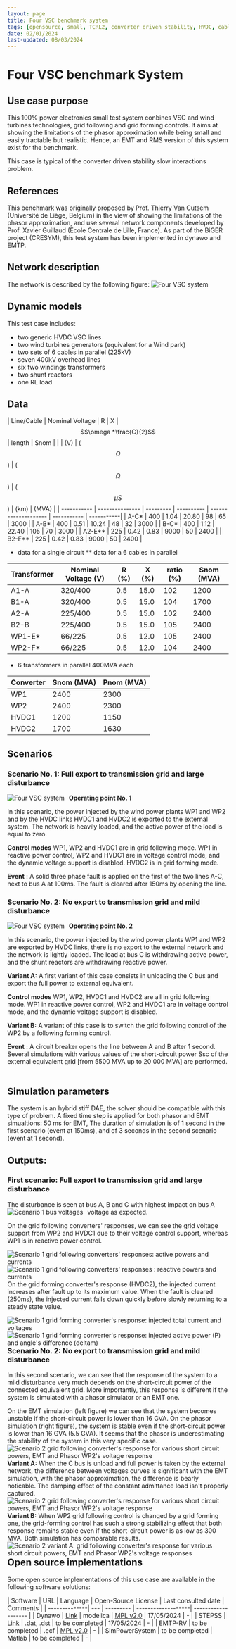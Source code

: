 ```yaml
---
layout: page
title: Four VSC benchmark system 
tags: [opensource, small, TCRL2, converter driven stability, HVDC, cable, WTG, EMTP, STEPSS, dynawo] 
date: 02/01/2024  
last-updated: 08/03/2024 
---
```


# Four VSC benchmark System

## Use case purpose

This 100% power electronics small test system conbines VSC and wind turbines technologies, grid following and grid forming controls.
It aims at showing the limitations of the phasor approximation while being small and easily tractable but realistic. Hence, an EMT and RMS version of this system exist for the benchmark.

This case is typical of the converter driven stability slow interactions problem.

## References

This benchmark was originally proposed by Prof. Thierry Van Cutsem (Université de Liège, Belgium) in the view of showing the limitations of the phasor approximation, and use several network components developed by Prof. Xavier Guillaud (Ecole Centrale de Lille, France).
As part of the BiGER project (CRESYM), this test system has been implemented in dynawo and EMTP.

## Network ​description

The network is described by the following figure:
<img src="{{ '/pages/testCases/converterDrivenStability/4VSCSystem/4VSCsystem.png' | relative_url }}"
     alt="Four VSC system"
     style="float: center; margin-right: 10px;" />

## Dynamic models​

This test case includes:

- two generic HVDC VSC lines
- two wind turbines generators (equivalent for a Wind park)
- two sets of 6 cables in parallel (225kV)
- seven 400kV overhead lines
- six two windings transformers
- two shunt reactors
- one RL load

## Data

| Line/Cable  | Nominal Voltage |  R  |  X  | $$\omega *\frac{C}{2}$$ | length | Snom  |
|   | (V) | ($$\Omega$$) | ($$\Omega$$)  | ($$\mu S$$) | (km) | (MVA) |
| ----------- | --------------- | --------- | ---------- | -------------------- | ----------- | -----------|
| A-C*        | 400             |    1.04   |   20.80    | 98                   | 65          | 3000       |
| A-B*        | 400             |    0.51   |   10.24    | 48                   | 32          | 3000       |
| B-C*        | 400             |    1.12   |   22.40    | 105                  | 70          | 3000       |
| A2-E**      | 225             |    0.42   |   0.83     | 9000                 | 50          | 2400       |
| B2-F**      | 225             |    0.42   |   0.83     | 9000                 | 50          | 2400       |

* data for a single circuit
** data for a 6 cables in parallel

| Transformer | Nominal Voltage (V) |  R (%)    |  X (%)     | ratio (%)     | Snom (MVA) |
| ----------- | --------------- | --------- | ---------- | ------------- | -----------|
| A1-A        | 320/400         |    0.5   |   15.0      | 102           | 1200       |
| B1-A        | 320/400         |    0.5   |   15.0      | 104           | 1700       |
| A2-A        | 225/400         |    0.5   |   15.0      | 102           | 2400       |
| B2-B        | 225/400         |    0.5   |   15.0      | 105           | 2400       |
| WP1-E*      | 66/225          |    0.5   |   12.0      | 105           | 2400       |
| WP2-F*      | 66/225          |    0.5   |   12.0      | 104           | 2400       |

* 6 transformers in parallel 400MVA each

| Converter   | Snom (MVA) |  Pnom (MVA)  |
| ----------- | ---------- | ------ |
| WP1         | 2400       |   2300 |
| WP2         | 2400       |   2300 |
| HVDC1       | 1200       |   1150 |
| HVDC2       | 1700       |   1630 |  

## Scenarios

### Scenario No. 1: Full export to transmission grid and large disturbance

**Operating point No. 1**
<img src="{{ '/pages/testCases/converterDrivenStability/4VSCSystem/4VSCSystem_operating_point1.png' | relative_url }}"
     alt="Four VSC system"
     style="float: left; margin-right: 10px;" />
 
In this scenario, the power injected by the wind power plants WP1 and WP2 and by the HVDC links HVDC1 and HVDC2 is exported to the external system. The network is heavily loaded, and the active power of the load is equal to zero. 

**Control modes**
WP1, WP2 and HVDC1 are in grid following mode. WP1 in reactive power control, WP2 and HVDC1 are in voltage control mode, and the dynamic voltage support is disabled.
HVDC2 is in grid forming mode.

**Event** : A solid three phase fault is applied on the first of the two lines A-C, next to bus A at 100ms. The fault is cleared after 150ms by opening the line.  

### Scenario No. 2: No export to transmission grid and mild disturbance

**Operating point No. 2**
<img src="{{ '/pages/testCases/converterDrivenStability/4VSCSystem/4VSCSystem_operating_point2.png' | relative_url }}"
     alt="Four VSC system"
     style="float: left; margin-right: 10px;" />

In this scenario, the power injected by the wind power plants WP1 and WP2 are exported by HVDC links, there is no export to the external network and the network is lightly loaded.
The load at bus C is withdrawing active power, and the shunt reactors are withdrawing reactive power.

**Variant A:** A first variant of this case consists in unloading the C bus and export the full power to external equivalent.

**Control modes**
WP1, WP2, HVDC1 and HVDC2 are all in grid following mode. WP1 in reactive power control, WP2 and HVDC1 are in voltage control mode, and the dynamic voltage support is disabled.

**Variant B:** A variant of this case is to switch the grid following control of the WP2 by a following forming control.

**Event** : A circuit breaker opens the line between A and B after 1 second.
Several simulations with various values of the short-circuit power Ssc of the external equivalent grid [from 5500 MVA up to 20 000 MVA] are performed.
​
## Simulation parameters

The system is an hybrid stiff DAE, the solver should be compatible with this type of problem.
A fixed time step is applied for both phasor and EMT simualtions: 50 ms for EMT,
The duration of simulation is of 1 second in the first scenario (event at 150ms), and of 3 seconds in the second scenario (event at 1 second).

## Outputs: ​

### First scenario:  Full export to transmission grid and large disturbance

The disturbance is seen at bus A, B and C with highest impact on bus A voltage as expected.
<img src="{{ '/pages/testCases/converterDrivenStability/4VSCSystem/4VSCSystem_results_scenario1_bus_voltages.png' | relative_url }}"
     alt="Scenario 1 bus voltages"
     style="float: left; margin-right: 10px;" />

On the grid following converters' responses, we can see the grid voltage support from WP2 and HVDC1 due to their voltage control support, whereas WP1 is in reactive power control.

<img src="{{ '/pages/testCases/converterDrivenStability/4VSCSystem/4VSCSystem_results_scenario1_converter_response_Gf.png' | relative_url }}"
     alt="Scenario 1 grid following converters' responses: active powers and currents"
     style="float: left; margin-right: 10px;" />
<img src="{{ '/pages/testCases/converterDrivenStability/4VSCSystem/4VSCSystem_results_scenario1_converter_response_Gfollowing_Q_iq.png' | relative_url }}"
     alt="Scenario 1 grid following converters' responses : reactive powers and currents"
     style="float: left; margin-right: 10px;" />

On the grid forming converter's response (HVDC2), the injected current increases after fault up to its maximum value. When the fault is cleared (250ms), the injected current falls down quickly before slowly returning to a steady state value.

<img src="{{ '/pages/testCases/converterDrivenStability/4VSCSystem/4VSCSystem_results_scenario1_converter_response_GForming.png' | relative_url }}"
     alt="Scenario 1 grid forming converter's response: injected total current and voltages"
     style="float: left; margin-right: 10px;" />

<img src="{{ '/pages/testCases/converterDrivenStability/4VSCSystem/4VSCSystem_results_scenario1_converter_response_GForming2.png' | relative_url }}"
     alt="Scenario 1 grid forming converter's response: injected active power (P) and angle's difference (deltam)"
     style="float: left; margin-right: 10px;" />

### Scenario No. 2: No export to transmission grid and mild disturbance

In this second scenario, we can see that the response of the system to a mild disturbance very much depends on the short-circuit power of the connected equivalent grid. More importantly, this response is different if the system is simulated with a phasor simulator or an EMT one.

On the EMT simulation (left figure) we can see that the system becomes unstable if the short-circuit power is lower than 16 GVA. On the phasor simulation (right figure), the system is stable even if the short-circuit power is lower than 16 GVA (5.5 GVA). It seems that the phasor is underestimating the stability of the system in this very specific case.
<img src="{{ '/pages/testCases/converterDrivenStability/4VSCSystem/4VSCSystem_results_scenario2_converter_response_Gfollowing.png' | relative_url }}"
     alt="Scenario 2 grid following converter's response for various short circuit powers, EMT and Phasor WP2's voltage response"
     style="float: left; margin-right: 10px;" />

**Variant A:** When the C bus is unload and full power is taken by the external network, the difference between voltages curves is significant with the EMT simulation, with the phasor approximation, the difference is bearly noticable. 
The damping effect of the constant admittance load isn't properly captured. 
<img src="{{ '/pages/testCases/converterDrivenStability/4VSCSystem/4VSCSystem_results_scenario2A_converter_response_Gfollowing_voltage_WP2.png' | relative_url }}"
     alt="Scenario 2 grid following converter's response for various short circuit powers, EMT and Phasor WP2's voltage response"
     style="float: left; margin-right: 10px;" />

**Variant B:** When WP2 grid following control is changed by a grid forming one, the grid-forming control has such a strong stabilizing effect that both response remains stable even if the short-circuit power is as low as 300 MVA. Both simulation has comparable results.
<img src="{{ '/pages/testCases/converterDrivenStability/4VSCSystem/4VSCSystem_results_scenario2B_converter_response_Gforming_voltage_WP2.png' | relative_url }}"
     alt="Scenario 2 variant A:  grid following converter's response for various short circuit powers, EMT and Phasor WP2's voltage responses"
     style="float: left; margin-right: 10px;" />

## Open source implementations

Some open source implementations of this use case are available in the following software solutions:

| Software      | URL | Language  | Open-Source License | Last consulted date | Comments |
| --------------| --- | --------- | -------------------| ------------------- |
| Dynawo | [Link](https://github.com/dynawo/dynawo/tree/3093_GFL_VSC) | modelica | [MPL v2.0](https://www.mozilla.org/en-US/MPL/2.0/) | 17/05/2024 | - |
| STEPSS | [Link](https://github.com/CRESYM/BiGER/tree/main/testSystems/4vsc_system/STEPPS) | .dat, .dst | to be completed | 17/05/2024 | - |
| EMTP-RV | to be completed | .ecf   | [MPL v2.0](https://www.mozilla.org/en-US/MPL/2.0/) | - |
| SimPowerSystem | to be completed | Matlab | to be completed | - |
